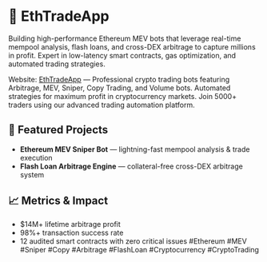 # 🚀 EthTradeApp

Building high-performance Ethereum MEV bots that leverage real-time mempool analysis, flash loans, and cross-DEX arbitrage to capture millions in profit. Expert in low-latency smart contracts, gas optimization, and automated trading strategies. 

Website: [EthTradeApp](https://ethtrade.app) — Professional crypto trading bots featuring Arbitrage, MEV, Sniper, Copy Trading, and Volume bots. Automated strategies for maximum profit in cryptocurrency markets. Join 5000+ traders using our advanced trading automation platform.

## 🌟 Featured Projects
- **Ethereum MEV Sniper Bot** — lightning-fast mempool analysis & trade execution  
- **Flash Loan Arbitrage Engine** — collateral-free cross-DEX arbitrage system  

## 📈 Metrics & Impact
- $14M+ lifetime arbitrage profit  
- 98%+ transaction success rate  
- 12 audited smart contracts with zero critical issues
#Ethereum #MEV #Sniper #Copy #Arbitrage #FlashLoan #Cryptocurrency #CryptoTrading
